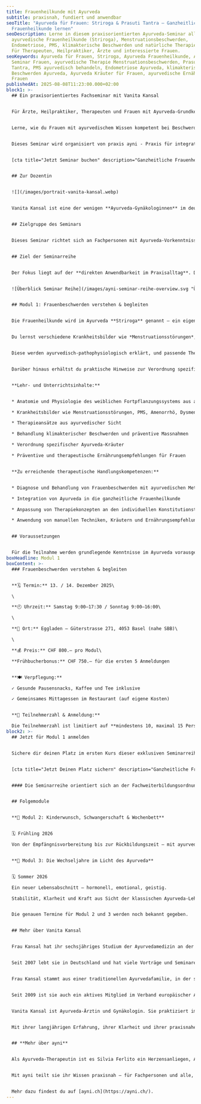 ```yaml
---
title: Frauenheilkunde mit Ayurveda
subtitle: praxisnah, fundiert und anwendbar
seoTitle: "Ayurveda für Frauen: Striroga & Prasuti Tantra – Ganzheitliche
  Frauenheilkunde lernen"
seoDescription: Lerne in diesem praxisorientierten Ayurveda-Seminar alles über
  ayurvedische Frauenheilkunde (Striroga), Menstruationsbeschwerden,
  Endometriose, PMS, klimakterische Beschwerden und natürliche Therapieformen.
  Für Therapeuten, Heilpraktiker, Ärzte und interessierte Frauen.
seoKeywords: Ayurveda für Frauen, Striroga, Ayurveda Frauenheilkunde, Ayurveda
  Seminar Frauen, ayurvedische Therapie Menstruationsbeschwerden, Prasuti
  Tantra, PMS ayurvedisch behandeln, Endometriose Ayurveda, klimakterische
  Beschwerden Ayurveda, Ayurveda Kräuter für Frauen, ayurvedische Ernährung
  Frauen
publishedAt: 2025-08-08T11:23:00.000+02:00
block1: >-
  ## Ein praxisorientiertes Fachseminar mit Vanita Kansal


  Für Ärzte, Heilpraktiker, Therapeuten und Frauen mit Ayurveda-Grundkenntnissen.


  Lerne, wie du Frauen mit ayurvedischem Wissen kompetent bei Beschwerden, Kinderwunsch und in den Wechseljahren begleiten kannst. 


  Dieses Seminar wird organisiert von praxis ayni - Praxis für integrative Ayurveda-Therapie und Wissensvermittlung.


  [cta title="Jetzt Seminar buchen" description="Ganzheitliche Frauenheilkunde mit Vanita Kansal" href="https://forms.gle/JfwdkukGdK682DFL7" boxlink="true"]


  ## Zur Dozentin


  ![](/images/portrait-vanita-kansal.webp)


  Vanita Kansal ist eine der wenigen **Ayurveda-Gynäkologinnen** im deutschsprachigen Raum. Sie verbindet tiefes ayurvedisches Wissen mit medizinischer Expertise und hat ihr Studium der Ayurvedamedizin an der **Baba Farid University of Health Sciences mit Auszeichnung** abgeschlossen. Seit 2007 lebt sie in Deutschland, arbeitet als Ayurveda-Expertin und ist seit vielen Jahren Dozentin und Praktikerin im Bereich integrative Medizin. Ihre Stärke liegt in der Verbindung von schulmedizinischem Wissen mit der Heilkraft des klassischen Ayurveda, die sie praxisnah vermittelt.


  ## Zielgruppe des Seminars


  Dieses Seminar richtet sich an Fachpersonen mit Ayurveda-Vorkenntnissen – insbesondere aus Ayurveda-Therapie, Ayurveda-Medizin, Gynäkologie und Naturheilpraxis, die Frauen kompetent und differenziert begleiten möchten. Auch alle interessierten Frauen, die mehr über sich selbst lernen und aktiv ihre Gesundheit fördern wollen, sind herzlich eingeladen.


  ## Ziel der Seminarreihe


  Der Fokus liegt auf der **direkten Anwendbarkeit im Praxisalltag**. Du lernst Therapiekonzepte, Fallbeispiele, manuelle Anwendungen, Ernährung, Kräuter und Lebensstilstrategien, die individuell an den Konstitutionstyp und den Lebensabschnitt angepasst sind.


  ![Überblick Seminar Reihe](/images/ayni-seminar-reihe-overview.svg "Überblick Seminar Reihe")


  ## Modul 1: Frauenbeschwerden verstehen & begleiten


  Die Frauenheilkunde wird im Ayurveda **Striroga** genannt – ein eigenständiger Bereich mit einem besonderen Verständnis für die weibliche Gesundheit. Dieses praxisorientierte Fachseminar betrachtet aus Sicht von *Striroga* und *Prasuti Tantra* die Anatomie und Physiologie des weiblichen Fortpflanzungssystems – sowohl ayurvedisch als auch schulmedizinisch.


  Du lernst verschiedene Krankheitsbilder wie *Menstruationsstörungen*, *PMS*, *Amenorrhö*, *Dysmenorrhö*, *Endometriose* sowie *Endometritis* kennen.


  Diese werden ayurvedisch-pathophysiologisch erklärt, und passende Therapieansätze werden diskutiert. Auch klimakterische Beschwerden und deren ganzheitliche Behandlung sowie präventive Massnahmen sind Bestandteil des Seminars.


  Darüber hinaus erhältst du praktische Hinweise zur Verordnung spezifischer **Ayurveda-Kräuter** sowie präventive und therapeutische **Ernährungsempfehlungen** für Frauen.


  **Lehr- und Unterrichtsinhalte:**


  * Anatomie und Physiologie des weiblichen Fortpflanzungssystems aus ayurvedischer und schulmedizinischer Sicht

  * Krankheitsbilder wie Menstruationsstörungen, PMS, Amenorrhö, Dysmenorrhö, Endometriose und Endometritis

  * Therapieansätze aus ayurvedischer Sicht

  * Behandlung klimakterischer Beschwerden und präventive Massnahmen

  * Verordnung spezifischer Ayurveda-Kräuter

  * Präventive und therapeutische Ernährungsempfehlungen für Frauen


  **Zu erreichende therapeutische Handlungskompetenzen:**


  * Diagnose und Behandlung von Frauenbeschwerden mit ayurvedischen Methoden

  * Integration von Ayurveda in die ganzheitliche Frauenheilkunde

  * Anpassung von Therapiekonzepten an den individuellen Konstitutionstyp und Lebensabschnitt

  * Anwendung von manuellen Techniken, Kräutern und Ernährungsempfehlungen


  ## Voraussetzungen


  Für die Teilnahme werden grundlegende Kenntnisse im Ayurveda vorausgesetzt. Du solltest bereits mit den zentralen Konzepten wie den drei Doshas (Vata, Pitta, Kapha), den sieben Dhatus (Körpergeweben), Mala (Ausscheidungsprodukte), Agni (Verdauungsfeuer) und Ama (Stoffwechselrückstände) vertraut sein. Auch ein grundlegendes Verständnis der Srotas (Körperkanäle), der ayurvedischen Konstitutionstypen (Prakriti und Vikriti) sowie der ayurvedischen Diagnostik – etwa durch Puls- oder Zungenbeobachtung – ist hilfreich, um dem Seminar gut folgen zu können.
boxHeadline: Modul 1
boxContent: >-
  ### Frauenbeschwerden verstehen & begleiten


  **🗓️ Termin:** 13. / 14. Dezember 2025\

  \

  **🕘 Uhrzeit:** Samstag 9:00–17:30 / Sonntag 9:00–16:00\

  \

  **📍 Ort:** Eggladen – Güterstrasse 271, 4053 Basel (nahe SBB)\

  \

  **💰 Preis:** CHF 800.– pro Modul\

  **Frühbucherbonus:** CHF 750.– für die ersten 5 Anmeldungen


  **🍽️ Verpflegung:**

  ✓ Gesunde Pausensnacks, Kaffee und Tee inklusive

  ✓ Gemeinsames Mittagessen im Restaurant (auf eigene Kosten)


  **👥 Teilnehmerzahl & Anmeldung:**

  Die Teilnehmerzahl ist limitiert auf **mindestens 10, maximal 15 Personen**, um eine intensive und persönliche Lernerfahrung zu gewährleisten.
block2: >-
  ## Jetzt für Modul 1 anmelden


  Sichere dir deinen Platz im ersten Kurs dieser exklusiven Seminarreihe und erweitere dein Wissen um ganzheitliche Frauenheilkunde im Ayurveda.


  [cta title="Jetzt Deinen Platz sichern" description="Ganzheitliche Frauenheilkunde mit Vanita Kansal" href="https://forms.gle/JfwdkukGdK682DFL7"]


  #### Die Seminarreihe orientiert sich an der Fachweiterbildungsordnung (FWBO) des EMR und eignet sich zur fachlichen Vertiefung und Weiterbildung.


  ## Folgemodule


  **👶 Modul 2: Kinderwunsch, Schwangerschaft & Wochenbett**


  🗓️ Frühling 2026

  Von der Empfängnisvorbereitung bis zur Rückbildungszeit – mit ayurvedisch-medizinischen Grundlagen für eine gesunde Mutter-Kind-Begleitung.


  **🌺 Modul 3: Die Wechseljahre im Licht des Ayurveda**


  🗓️ Sommer 2026

  Ein neuer Lebensabschnitt – hormonell, emotional, geistig.

  Stabilität, Klarheit und Kraft aus Sicht der klassischen Ayurveda-Lehre und der modernen Gynäkologie.


  Die genauen Termine für Modul 2 und 3 werden noch bekannt gegeben. 


  ## Mehr über Vanita Kansal


  Frau Kansal hat ihr sechsjähriges Studium der Ayurvedamedizin an der Baba Farid University of Health Sciences mit Auszeichnung absolviert. Danach hat sie auch als Dozentin am Mai Bhago Ayurveda College, Mukatsar gelehrt und an verschiedenen Kliniken parallel praktiziert. 


  Seit 2007 lebt sie in Deutschland und hat viele Vorträge und Seminare in Deutschland, der Schweiz und in China gehalten. Seit 2010 arbeitet sie als Ayurveda-Expertin im Ayurveda Parkschlösschen in Traben-Trarbach. Im Jahr 2016 hat sie ihre Heilpraktikerprüfung absolviert. 


  Frau Kansal stammt aus einer traditionellen Ayurvedafamilie, in der sie mit tiefem ayurvedischen Wissen, Yoga und Meditationsritualen aufgewachsen ist. Ihre Hauptvision ist es, der Menschheit Ayurveda nahe zu bringen, so dass viele Menschen von diesem tiefen und alten Wissen profitieren und gesund leben können. 


  Seit 2009 ist sie auch ein aktives Mitglied im Verband europäischer Ayurveda Mediziner und Therapeuten (VEAT). Sie hält seit 5 Jahren das Fachseminar Ayurveda für Frauen Für Ärzte, Heilpraktiker und Therapeuten.


  Vanita Kansal ist Ayurveda-Ärztin und Gynäkologin. Sie praktiziert im Parkschlösschen, einer bekannten Klinik für integrative Medizin, wo sie Frauen mit ganzheitlichem Blick begleitet. Ihre Stärke liegt in der Verbindung von schulmedizinischem Wissen mit der tiefen Heilkraft des klassischen Ayurveda.


  Mit ihrer langjährigen Erfahrung, ihrer Klarheit und ihrer praxisnahen Art vermittelt sie Ayurveda so, dass es im Alltag von Ärzten, Heilpraktikern und Therapeuten direkt anwendbar wird.


  ## **Mehr über ayni**


  Als Ayurveda-Therapeutin ist es Silvia Ferlito ein Herzensanliegen, Ayurveda-Wissen weiterzugeben und so mehr Menschen zu einem ganzheitlichen Gesundheitsverständnis zu verhelfen.


  Mit ayni teilt sie ihr Wissen praxisnah – für Fachpersonen und alle, die Ayurveda tiefgründig erleben und im Alltag anwenden möchten. Ihr Ziel ist es, das alte Heilwissen lebendig zu halten und den Zugang dazu möglichst vielen Menschen zu öffnen.


  Mehr dazu findest du auf [ayni.ch](https://ayni.ch/).
---
```


